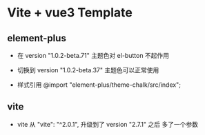 # Vite + vue3 Template


## element-plus
  - 在 version "1.0.2-beta.71" 主题色对 el-button 不起作用

  - 切换到 version "1.0.2-beta.37" 主题色可以正常使用

  - 样式引用  @import "element-plus/theme-chalk/src/index";

## vite
  - vite 从 "vite": "^2.0.1", 升级到了 version "2.7.1" 之后 多了一个参数